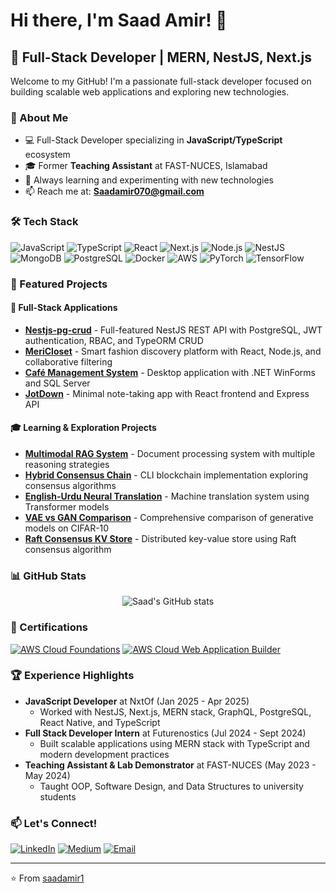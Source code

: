 # Hi there, I'm Saad Amir! 👋

## 🚀 Full-Stack Developer | MERN, NestJS, Next.js

Welcome to my GitHub! I'm a passionate full-stack developer focused on building scalable web applications and exploring new technologies.

### 🎯 About Me
- 💻 Full-Stack Developer specializing in **JavaScript/TypeScript** ecosystem
- 🎓 Former **Teaching Assistant** at FAST-NUCES, Islamabad
- 🌱 Always learning and experimenting with new technologies
- 📫 Reach me at: **Saadamir070@gmail.com**

### 🛠️ Tech Stack

![JavaScript](https://img.shields.io/badge/-JavaScript-F7DF1E?style=flat-square&logo=javascript&logoColor=black)
![TypeScript](https://img.shields.io/badge/-TypeScript-3178C6?style=flat-square&logo=typescript&logoColor=white)
![React](https://img.shields.io/badge/-React-61DAFB?style=flat-square&logo=react&logoColor=black)
![Next.js](https://img.shields.io/badge/-Next.js-000000?style=flat-square&logo=nextdotjs&logoColor=white)
![Node.js](https://img.shields.io/badge/-Node.js-339933?style=flat-square&logo=nodedotjs&logoColor=white)
![NestJS](https://img.shields.io/badge/-NestJS-E0234E?style=flat-square&logo=nestjs&logoColor=white)
![MongoDB](https://img.shields.io/badge/-MongoDB-47A248?style=flat-square&logo=mongodb&logoColor=white)
![PostgreSQL](https://img.shields.io/badge/-PostgreSQL-336791?style=flat-square&logo=postgresql&logoColor=white)
![Docker](https://img.shields.io/badge/-Docker-2496ED?style=flat-square&logo=docker&logoColor=white)
![AWS](https://img.shields.io/badge/-AWS-232F3E?style=flat-square&logo=amazon-aws&logoColor=white)
![PyTorch](https://img.shields.io/badge/-PyTorch-EE4C2C?style=flat-square&logo=pytorch&logoColor=white)
![TensorFlow](https://img.shields.io/badge/-TensorFlow-FF6F00?style=flat-square&logo=tensorflow&logoColor=white)

### 🌟 Featured Projects

#### 🚀 Full-Stack Applications
- **[Nestjs-pg-crud](https://github.com/saadamir1/nestjs-pg-crud)** - Full-featured NestJS REST API with PostgreSQL, JWT authentication, RBAC, and TypeORM CRUD
- **[MeriCloset](https://github.com/saadamir1/mericloset)** - Smart fashion discovery platform with React, Node.js, and collaborative filtering
- **[Café Management System](https://github.com/saadamir1/BinaryBeans-CafeManagementSystem.NET)** - Desktop application with .NET WinForms and SQL Server
- **[JotDown](https://github.com/saadamir1/JotDown-client)** - Minimal note-taking app with React frontend and Express API

#### 🎓 Learning & Exploration Projects
- **[Multimodal RAG System](https://github.com/saadamir1/multimodal-rag-system)** - Document processing system with multiple reasoning strategies
- **[Hybrid Consensus Chain](https://github.com/saadamir1/hybrid-consensus-chain)** - CLI blockchain implementation exploring consensus algorithms
- **[English-Urdu Neural Translation](https://github.com/saadamir1/english-urdu-neural-translation)** - Machine translation system using Transformer models
- **[VAE vs GAN Comparison](https://github.com/saadamir1/vae-gan-comparison)** - Comprehensive comparison of generative models on CIFAR-10
- **[Raft Consensus KV Store](https://github.com/saadamir1/raft-consensus-kv)** - Distributed key-value store using Raft consensus algorithm

### 📊 GitHub Stats

<div align="center">
  <img src="https://github-readme-stats.vercel.app/api?username=saadamir1&show_icons=true&theme=react&hide_border=true&bg_color=0D1117" alt="Saad's GitHub stats" />
</div>

### 🏅 Certifications

[![AWS Cloud Foundations](https://img.shields.io/badge/-AWS%20Cloud%20Foundations-FF9900?style=flat-square&logo=amazon-aws&logoColor=white)](https://www.credly.com/badges/8ecb815b-e6c4-47be-8289-1937f8eab7a9/public_url)
[![AWS Cloud Web Application Builder](https://img.shields.io/badge/-AWS%20Web%20App%20Builder-FF9900?style=flat-square&logo=amazon-aws&logoColor=white)](https://www.credly.com/badges/d33a5885-2b6e-4584-b41b-95c382d304a1/public_url)

### 🏆 Experience Highlights

- **JavaScript Developer** at NxtOf (Jan 2025 - Apr 2025)
  - Worked with NestJS, Next.js, MERN stack, GraphQL, PostgreSQL, React Native, and TypeScript
- **Full Stack Developer Intern** at Futurenostics (Jul 2024 - Sept 2024)
  - Built scalable applications using MERN stack with TypeScript and modern development practices
- **Teaching Assistant & Lab Demonstrator** at FAST-NUCES (May 2023 - May 2024)
  - Taught OOP, Software Design, and Data Structures to university students

### 📫 Let's Connect!

[![LinkedIn](https://img.shields.io/badge/-LinkedIn-0077B5?style=flat-square&logo=linkedin&logoColor=white)](https://linkedin.com/in/saadamir1)
[![Medium](https://img.shields.io/badge/-Medium-12100E?style=flat-square&logo=medium&logoColor=white)](https://medium.com/@saadamir1)
[![Email](https://img.shields.io/badge/-Email-D14836?style=flat-square&logo=gmail&logoColor=white)](mailto:Saadamir070@gmail.com)

---

⭐️ From [saadamir1](https://github.com/saadamir1)
